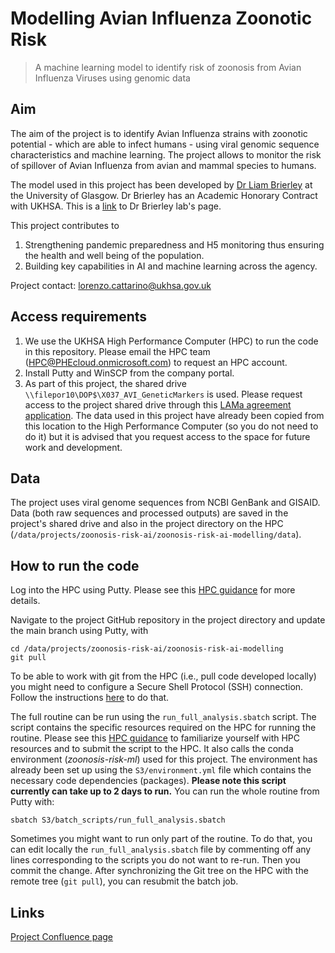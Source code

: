 # Modelling Avian Influenza Zoonotic Risk

> A machine learning model to identify risk of zoonosis from Avian Influenza Viruses using genomic data

## Aim

The aim of the project is to identify Avian Influenza strains with zoonotic potential - which are able to infect humans - using viral genomic sequence characteristics and machine learning. The project allows to monitor the risk of spillover of Avian Influenza from avian and mammal species to humans.

The model used in this project has been developed by [Dr Liam Brierley](https://www.gla.ac.uk/schools/infectionimmunity/staff/liambrierley/) at the University of Glasgow. Dr Brierley has an Academic Honorary Contract with UKHSA. This is a [link](https://vibelab.co.uk/) to Dr Brierley lab's page.

This project contributes to 

1. Strengthening pandemic preparedness and H5 monitoring thus ensuring the health and well being of the population.
2. Building key capabilities in AI and machine learning across the agency.

Project contact: [lorenzo.cattarino@ukhsa.gov.uk](mailto:lorenzo.cattarino@ukhsa.gov.uk)

## Access requirements 

1. We use the UKHSA High Performance Computer (HPC) to run the code in this repository. Please email the HPC team (HPC@PHEcloud.onmicrosoft.com) to request an HPC account.
2. Install Putty and WinSCP from the company portal. 
3. As part of this project, the shared drive `\\filepor10\DOP$\X037_AVI_GeneticMarkers` is used. Please request access to the project shared drive through this [LAMa agreement application](http://datascience.phe.gov.uk/Lama/SpecialProjects/SpecialProjectDetail?pro=X037&ver=1.0). The data used in this project have already been copied from this location to the High Performance Computer (so you do not need to do it) but it is advised that you request access to the space for future work and development.

## Data 

The project uses viral genome sequences from NCBI GenBank and GISAID. Data (both raw sequences and processed outputs) are saved in the project's shared drive and also in the project directory on the HPC (`/data/projects/zoonosis-risk-ai/zoonosis-risk-ai-modelling/data`).

## How to run the code
Log into the HPC using Putty. Please see this [HPC guidance](https://confluence.collab.test-and-trace.nhs.uk/display/DEDT/High+Performance+Computer) for more details. 

Navigate to the project GitHub repository in the project directory and update the main branch using Putty, with 

```
cd /data/projects/zoonosis-risk-ai/zoonosis-risk-ai-modelling
git pull
```

To be able to work with git from the HPC (i.e., pull code developed locally) you might need to configure a Secure Shell Protocol (SSH) connection. Follow the instructions [here](https://confluence.collab.test-and-trace.nhs.uk/display/DEDT/HPC#HPC-Cloningtherepo) to do that.

The full routine can be run using the `run_full_analysis.sbatch` script. The script contains the specific resources required on the HPC for running the routine. Please see this [HPC guidance](https://confluence.collab.test-and-trace.nhs.uk/display/DEDT/HPC) to familiarize yourself with HPC resources and to submit the script to the HPC. It also calls the conda environment (*zoonosis-risk-ml*) used for this project. The environment has already been set up using the `S3/environment.yml` file which contains the necessary code dependencies (packages). **Please note this script currently can take up to 2 days to run.** You can run the whole routine from Putty with: 

```
sbatch S3/batch_scripts/run_full_analysis.sbatch
```

Sometimes you might want to run only part of the routine. To do that, you can edit locally the `run_full_analysis.sbatch` file by commenting off any lines corresponding to the scripts you do not want to re-run. Then you commit the change. After synchronizing the Git tree on the HPC with the remote tree (`git pull`), you can resubmit the batch job.

## Links
[Project Confluence page](https://confluence.collab.test-and-trace.nhs.uk/display/DEDT/Avian+Influenza+Zoonotic+Risk+Modelling+ML)

